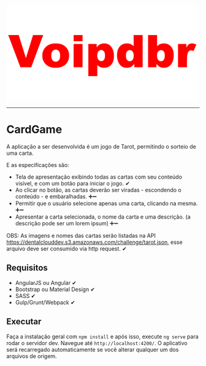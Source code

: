 <img src="./images/voip.gif" width="500px"/>

---

# CardGame

A aplicação a ser desenvolvida é um jogo de Tarot, permitindo o sorteio de uma carta.

E as especificações são:

- Tela de apresentação exibindo todas as cartas com seu conteúdo visível, e com um botão para iniciar o jogo. ✔
- Ao clicar no botão, as cartas deverão ser viradas - escondendo o conteúdo - e embaralhadas. ➕➖
- Permitir que o usuário selecione apenas uma carta, clicando na mesma. ➕➖
- Apresentar a carta selecionada, o nome da carta e uma descrição. (a descrição pode ser um lorem ipsum) ➕➖

OBS: As imagens e nomes das cartas serão listadas na API https://dentalclouddev.s3.amazonaws.com/challenge/tarot.json, esse arquivo deve ser consumido via http request. ✔

## Requisitos

- AngularJS ou Angular ✔
- Bootstrap ou Material Design ✔
- SASS ✔
- Gulp/Grunt/Webpack ✔

## Executar

Faça a instalação geral com `npm install` e após isso, execute `ng serve` para rodar o servidor dev. Navegue até `http://localhost:4200/`. O aplicativo será recarregado automaticamente se você alterar qualquer um dos arquivos de origem.
